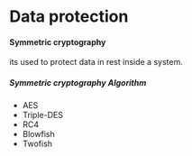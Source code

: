 # Data protection


#### Symmetric cryptography
its used to protect data in rest inside a system.

##### Symmetric cryptography Algorithm

 - AES
 - Triple-DES
 - RC4
 - Blowfish
 - Twofish
 
